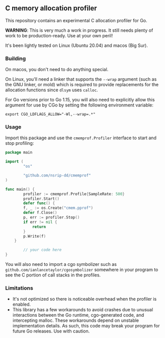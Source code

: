 ## C memory allocation profiler

This repository contains an experimental C allocation profiler for Go.

**WARNING**: This is very much a work in progress. It still needs plenty of work
to be production-ready. Use at your own peril!

It's been lightly tested on Linux (Ubuntu 20.04) and macos (Big Sur).

### Building

On macos, you don't need to do anything special.

On Linux, you'll need a linker that supports the `--wrap` argument (such as the GNU
linker, or mold) which is required to provide replacements for the allocation
functions since `dlsym` uses `calloc`.

For Go versions prior to Go 1.15, you will also need to explicitly allow this
argument for use by CGo by setting the following environment variable:

```
export CGO_LDFLAGS_ALLOW="-Wl,--wrap=.*"
```

### Usage

Import this package and use the `cmemprof.Profiler` interface to start and stop
profiling:

```go
package main

import (
        "os"

        "github.com/nsrip-dd/cmemprof"
)

func main() {
        profiler := cmemprof.Profile{SampleRate: 500}
        profiler.Start()
        defer func() {
		f, _ := os.Create("cmem.pprof")
		defer f.Close()
		p, err := profiler.Stop()
		if err != nil {
			return
		}
		p.Write(f)
	}

        // your code here
}
```

You will also need to import a cgo symbolizer such as
`github.com/ianlancetaylor/cgosymbolizer` somewhere in your program to see the C
portion of call stacks in the profiles.

### Limitations

* It's not optimized so there is noticeable overhead when the profiler is enabled.
* This library has a few workarounds to avoid crashes due to unusual interactions
  between the Go runtime, cgo-generated code, and intercepting malloc. These
  workarounds depend on unstable implementation details. As such, this code may
  break your program for future Go releases. Use with caution.
